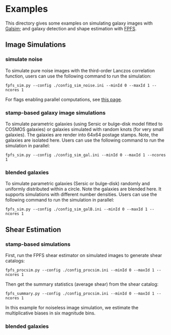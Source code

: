 # Examples

This directory gives some examples on simulating galaxy images with
[Galsim](https://github.com/GalSim-developers/GalSim); and galaxy detection and
shape estimation with [FPFS](https://github.com/mr-superonion/FPFS).

## Image Simulations
### simulate noise
To simulate pure noise images with the third-order Lanczos correlation
function, users can use the following command to run the simulation:
```shell
fpfs_sim.py --config ./config_sim_noise.ini --minId 0 --maxId 1 --ncores 1
```
For flags enabling parallel computations, see [this
page](https://schwimmbad.readthedocs.io/en/latest/examples/index.html#selecting-a-pool-with-command-line-arguments).

### stamp-based galaxy image simulations
To simulate parametric galaxies (using Sersic or bulge-disk model fitted to
COSMOS galaxies) or galaxies simulated with random knots (for very small
galaxies). The galaxies are render into 64x64 postage stamps. Note, the
galaxies are isolated here. Users can use the following command to run the
simulation in parallel:
```shell
fpfs_sim.py --config ./config_sim_gal.ini --minId 0 --maxId 1 --ncores 1
```

### blended galaxies
To simulate parametric galaxies (Sersic or bulge-disk) randomly and uniformly
distributed within a circle. Note the galaxies are blended here. It supports
simulations with different number densities. Users can use the following
command to run the simulation in parallel:
```shell
fpfs_sim.py --config ./config_sim_galB.ini --minId 0 --maxId 1 --ncores 1
```

## Shear Estimation

### stamp-based simulations
First, run the FPFS shear estimator on simulated images to generate shear
catalogs:
```shell
fpfs_procsim.py --config ./config_procsim.ini --minId 0 --maxId 1 --ncores 1
```
Then get the summary statistics (average shear) from the shear catalog:
```shell
fpfs_summary.py --config ./config_procsim.ini --minId 0 --maxId 1 --ncores 1
```
In this example for noiseless image simulation, we estimate the multiplicative
biases in six magnitude bins.

### blended galaxies

